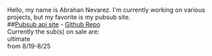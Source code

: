 Hello, my name is Abrahan Nevarez. I'm currently working on various projects, but my favorite is my pubsub site.<br/>##[Pubsub api site](https://www.pubsub-api.dev/) - [Github Repo](https://github.com/zenith110/pubsub_api)<br/>
Currently the sub(s) on sale are: <br/>ultimate<br/>from 8/19-8/25<br/>